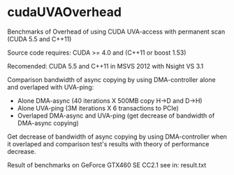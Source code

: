 cudaUVAOverhead
===========

Benchmarks of Overhead of using CUDA UVA-access with permanent scan (CUDA 5.5 and C++11)

Source code requires: CUDA >= 4.0 and (C++11 or boost 1.53)

Recomended: CUDA 5.5 and C++11 in MSVS 2012 with Nsight VS 3.1

Comparison bandwidth of async copying by using DMA-controller alone and overlaped with UVA-ping:
- Alone DMA-async (40 iterations X 500MB copy H->D and D->H)
- Alone UVA-ping (3M iterations X 6 transactions to PCIe)
- Overlaped DMA-async and UVA-ping (get decrease of bandwidth of DMA-async copying)

Get decrease of bandwidth of async copying by using DMA-controller when it overlaped and comparison test's results with theory of performance decrease.

Result of benchmarks on GeForce GTX460 SE CC2.1 see in: result.txt